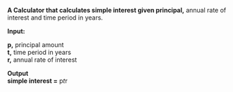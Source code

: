 
**A Calculator that calculates simple interest given principal,** annual rate of interest and time period in years.<br />

**Input:** <br />
    
   **p,**  principal amount<br /> 
   **t,** time period in years <br />
   **r,** annual rate of interest <br />
     
**Output** <br />
       **simple interest =** p*t*r <br />
